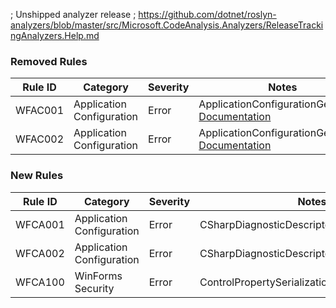 ﻿; Unshipped analyzer release
; https://github.com/dotnet/roslyn-analyzers/blob/master/src/Microsoft.CodeAnalysis.Analyzers/ReleaseTrackingAnalyzers.Help.md

### Removed Rules

Rule ID | Category | Severity | Notes
--------|----------|----------|--------------------
WFAC001 | Application Configuration | Error | ApplicationConfigurationGenerator, [Documentation](https://github.com/dotnet/winforms/blob/main/src/System.Windows.Forms.Analyzers.CSharp/ApplicationConfigurationGenerator.Help.md)
WFAC002 | Application Configuration | Error | ApplicationConfigurationGenerator, [Documentation](https://github.com/dotnet/winforms/blob/main/src/System.Windows.Forms.Analyzers.CSharp/ApplicationConfigurationGenerator.Help.md)

### New Rules

Rule ID | Category | Severity | Notes
--------|----------|----------|-------
WFCA001 | Application Configuration | Error | CSharpDiagnosticDescriptors
WFCA002 | Application Configuration | Error | CSharpDiagnosticDescriptors
WFCA100 | WinForms Security | Error | ControlPropertySerializationDiagnosticAnalyzer
